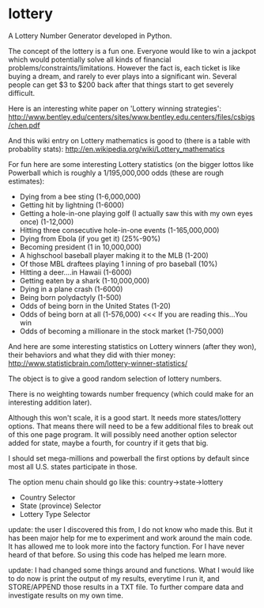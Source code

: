lottery
=======

A Lottery Number Generator developed in Python.

The concept of the lottery is a fun one.  Everyone would like to win a jackpot which would potentially solve all kinds of financial problems/constraints/limitations. However the fact is, each ticket is like buying a dream, and rarely to ever plays into a significant win. Several people can get $3 to $200 back after that things start to get severely difficult.

Here is an interesting white paper on 'Lottery winning strategies': http://www.bentley.edu/centers/sites/www.bentley.edu.centers/files/csbigs/chen.pdf

And this wiki entry on Lottery mathematics is good to (there is a table with probablity stats): http://en.wikipedia.org/wiki/Lottery_mathematics

For fun here are some interesting Lottery statistics (on the bigger lottos like Powerball which is roughly a 1/195,000,000 odds (these are rough estimates):
- Dying from a bee sting (1-6,000,000)
- Getting hit by lightning (1-6000)
- Getting a hole-in-one playing golf (I actually saw this with my own eyes once) (1-12,000)
- Hitting three consecutive hole-in-one events (1-165,000,000)
- Dying from Ebola (if you get it) (25%-90%)
- Becoming president (1 in 10,000,000)
- A highschool baseball player making it to the MLB (1-200)
- Of those MBL draftees playing 1 inning of pro baseball (10%)
- Hitting a deer....in Hawaii (1-6000)
- Getting eaten by a shark (1-10,000,000)
- Dying in a plane crash (1-6000)
- Being born polydactyly (1-500)
- Odds of being born in the United States (1-20)
- Odds of being born at all (1-576,000) <<< If you are reading this...You win
- Odds of becoming a millionare in the stock market (1-750,000)

And here are some interesting statistics on Lottery winners (after they won), their behaviors and what they did with thier money: http://www.statisticbrain.com/lottery-winner-statistics/

The object is to give a good random selection of lottery numbers. 

There is no weighting towards number frequency (which could make for an interesting addition later).

Although this won't scale, it is a good start.  It needs more states/lottery options. That means there will need to be a few additional files to break out of this one page program. It will possibly need another option selector added for state, maybe a fourth, for country if it gets that big.

I should set mega-millions and powerball the first options by default since most all U.S. states participate in those.

The option menu chain should go like this: country->state->lottery
- Country Selector
- State (province) Selector
- Lottery Type Selector



update: the user I discovered this from, I do not know who made this. But it has been major help for me to experiment and work around the main code. It has allowed me to look more into
the factory function. For I have never heard of that before. So using this code has helped me learn more.

update:
I had changed some things around and functions. What I would like to do now is
print the output of my results, everytime I run it, and STORE/APPEND those results in a TXT file.
To further compare data and investigate results on my own time.